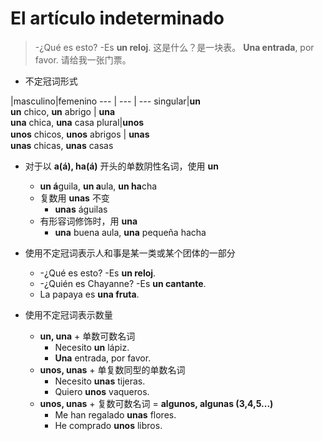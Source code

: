 # El artículo indeterminado

> -¿Qué es esto? -Es **un reloj**. 这是什么？是一块表。
> **Una entrada**, por favor. 请给我一张门票。

* 不定冠词形式

|masculino|femenino
--- | --- | ---
singular|**un** <br> **un** chico, **un** abrigo | **una** <br> **una** chica, **una** casa
plural|**unos** <br> **unos** chicos, **unos** abrigos | **unas**　<br> **unas** chicas, **unas** casas

* 对于以 **a(á), ha(á)** 开头的单数阴性名词，使用 **un**
  * **un á**guila, **un a**ula, **un ha**cha
  * 复数用 **unas** 不变
    * **unas** águilas
  * 有形容词修饰时，用 **una**
    * **una** buena aula, **una** pequeña hacha

* 使用不定冠词表示人和事是某一类或某个团体的一部分
  * -¿Qué es esto? -Es **un reloj**.
  * -¿Quién es Chayanne? -Es **un cantante**.
  * La papaya es **una fruta**.  

* 使用不定冠词表示数量
  * **un, una** + 单数可数名词
    * Necesito **un** lápiz.
    * **Una** entrada, por favor.
  * **unos, unas** + 单复数同型的单数名词
    * Necesito **unas** tijeras.
    * Quiero **unos** vaqueros.
  * **unos, unas** + 复数可数名词 = **algunos, algunas (3,4,5...)**
    * Me han regalado **unas** flores.
    * He comprado **unos** libros.
